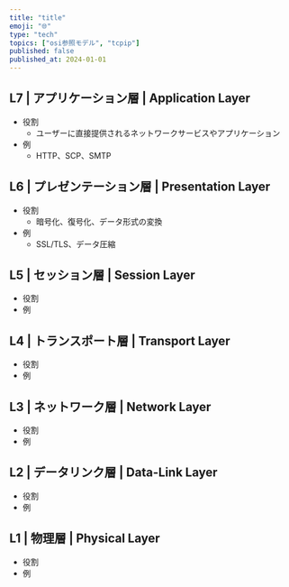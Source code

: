 ```yaml
---
title: "title"
emoji: "🌐"
type: "tech"
topics: ["osi参照モデル", "tcpip"]
published: false
published_at: 2024-01-01
---
```


## L7 | アプリケーション層 | Application Layer

- 役割
  - ユーザーに直接提供されるネットワークサービスやアプリケーション
- 例
  - HTTP、SCP、SMTP

## L6 | プレゼンテーション層 | Presentation Layer

- 役割
  - 暗号化、復号化、データ形式の変換
- 例
  - SSL/TLS、データ圧縮

## L5 | セッション層 | Session Layer

- 役割
- 例

## L4 | トランスポート層 | Transport Layer

- 役割
- 例

## L3 | ネットワーク層 | Network Layer

- 役割
- 例

## L2 | データリンク層 | Data-Link Layer

- 役割
- 例

## L1 | 物理層 | Physical Layer

- 役割
- 例

